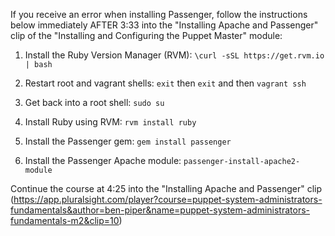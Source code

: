 If you receive an error when installing Passenger, follow the instructions below immediately AFTER 3:33 into the "Installing Apache and Passenger" clip of the "Installing and Configuring the Puppet Master" module:

1. Install the Ruby Version Manager (RVM): `\curl -sSL https://get.rvm.io | bash`

2. Restart root and vagrant shells:  `exit` then `exit` and then `vagrant ssh`

3. Get back into a root shell: `sudo su`

4. Install Ruby using RVM: `rvm install ruby`

5. Install the Passenger gem: `gem install passenger`

6. Install the Passenger Apache module: `passenger-install-apache2-module`

Continue the course at 4:25 into the "Installing Apache and Passenger" clip (https://app.pluralsight.com/player?course=puppet-system-administrators-fundamentals&author=ben-piper&name=puppet-system-administrators-fundamentals-m2&clip=10)